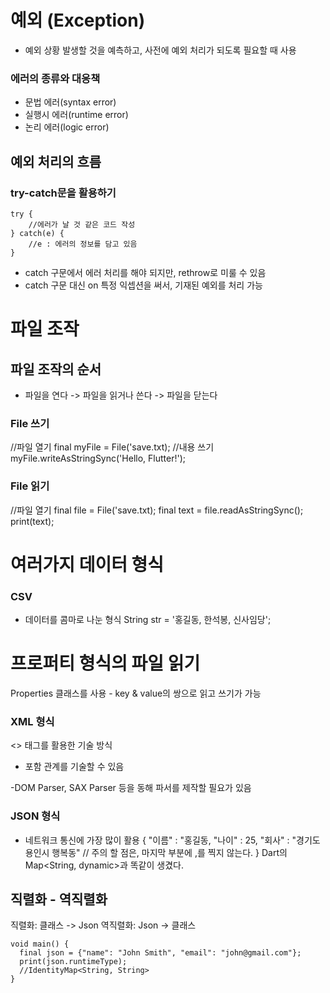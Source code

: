# 예외 (Exception)

- 예외 상황 발생할 것을 예측하고, 사전에 예외 처리가 되도록 필요할 때 사용 

### 에러의 종류와 대응책
- 문법 에러(syntax error)
- 실행시 에러(runtime error)
- 논리 에러(logic error) 

## 예외 처리의 흐름

### try-catch문을 활용하기
```
try {
    //에러가 날 것 같은 코드 작성
} catch(e) {
    //e : 에러의 정보를 담고 있음 
}

```

- catch 구문에서 에러 처리를 해야 되지만, rethrow로 미룰 수 있음 
- catch 구문 대신 on 특정 익셉션을 써서, 기재된 예외를 처리 가능 


# 파일 조작
## 파일 조작의 순서 
- 파일을 연다 -> 파일을 읽거나 쓴다 -> 파일을 닫는다

### File 쓰기
//파일 열기
final myFile = File('save.txt);
//내용 쓰기
myFile.writeAsStringSync('Hello, Flutter!');

### File 읽기
//파일 열기
final file = File('save.txt);
final text = file.readAsStringSync();
print(text);

# 여러가지 데이터 형식
### CSV 
- 데이터를 콤마로 나눈 형식 
String str = '홍길동, 한석봉, 신사임당';

# 프로퍼티 형식의 파일 읽기 
Properties 클래스를 사용 - key & value의 쌍으로 읽고 쓰기가 가능 

### XML 형식 
<> 태그를 활용한 기술 방식 
- 포함 관계를 기술할 수 있음 

-DOM Parser, SAX Parser 등을 동해 파서를 제작할 필요가 있음 

### JSON 형식 
- 네트워크 통신에 가장 많이 활용 
{
    "이름" : "홍길동, 
    "나이" : 25, 
    "회사" : "경기도 용인시 행복동" 
    // 주의 할 점은, 마지막 부분에 ,를 찍지 않는다. 
}
Dart의 Map<String, dynamic>과 똑같이 생겼다. 

## 직렬화 - 역직렬화 
직렬화: 클래스 -> Json
역직렬화: Json -> 클래스

```
void main() {
  final json = {"name": "John Smith", "email": "john@gmail.com"};
  print(json.runtimeType); 
  //IdentityMap<String, String>
}

```
